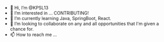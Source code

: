 - 👋 Hi, I’m @KPSL13
- 👀 I’m interested in ... CONTRIBUTING!
- 🌱 I’m currently learning Java, SpringBoot, React.
- 💞️ I’m looking to collaborate on any and all opportunities that I'm given a chance for.
- 📫 How to reach me ... 

<!---
KPSL13/KPSL13 is a ✨ special ✨ repository because its `README.md` (this file) appears on your GitHub profile.
You can click the Preview link to take a look at your changes.
--->

